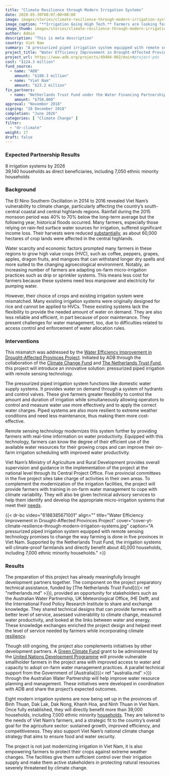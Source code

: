 ```yaml
---
title: "Climate Resilience through Modern Irrigation Systems"
date: 2020-05-30T08:07:00+08:00
image: images/stories/climate-resilience-through-modern-irrigation-systems.jpg
image_caption: "**Irrigation Going High Tech.** Farmers are looking forward to modern irrigation technology that promises to change the way farming is done in five provinces in Viet Nam."
image_thumb: images/stories/climate-resilience-through-modern-irrigation-systems-th.jpg
author: Admin
description: "This is meta description"
country: Viet Nam
summary: "A pressurized piped irrigation system equipped with remote sensing technology promises to change the way farming is done in five provinces in Viet Nam. Supported by the Climate Change Fund and Netherlands Trust Fund, the irrigation systems will climate-proof farmlands and directly benefit more than 39,000 households, including over 7,000 ethnic minority households."
project_title: "Water Efficiency Improvement in Drought-Affected Provinces Project"
project_url: https://www.adb.org/projects/49404-002/main#project-pds
cost: "$124.3 million"
fund_source: 
  - name: "ADB"
    amount: "$100.3 million"
  - name: "Viet Nam"
    amount: "$23.2 million"
fin_partners: 
  - name: "Netherlands Trust Fund under the Water Financing Partnership Facility"
    amount: "$750,000" 
approval: "November 2018"
signing: "28 December 2018"
completion: "June 2026"
categories: [ "Climate Change​" ]
filter:
  - "dr-climate"
weight: 17
draft: false
---
```

### Expected Partnership Results

<div class="dr-results row">
  <div class="col-md-6 mb-5"><i class="icon-check-circle"></i> <span>8 irrigation systems by 2026</span></div>
  <div class="col-md-6 mb-5"><i class="icon-check-circle"></i> <span>39,140 households as direct beneficiaries, including 7,050 ethnic minority households</span></div>
</div>

### Background

The El Nino Southern Oscillation in 2014 to 2016 revealed Viet Nam’s vulnerability to climate change, particularly affecting the country’s south-central coastal and central highlands regions. Rainfall during the 2015 monsoon period was 40% to 70% below the long-term average but the following year, historical floods occurred. Many farmers, especially those relying on rain-fed surface water sources for irrigation, suffered significant income loss. Their harvests were reduced [substantially](https://www.adb.org/sites/default/files/project-documents/49404/49404-002-rrp-en.pdf), as about 60,000 hectares of crop lands were affected in the central highlands.

Water scarcity and economic factors prompted many farmers in these regions to grow high value crops (HVC), such as coffee, peppers, grapes, apples, dragon fruits, and mangoes that can withstand longer dry spells and more suited to the changing agroecological environment. Notably, an increasing number of farmers are adapting on-farm micro-irrigation practices such as drip or sprinkler systems. This means less cost for farmers because these systems need less manpower and electricity for pumping water. 

However, their choice of crops and existing irrigation system were mismatched. Many existing irrigation systems were originally designed for rice and cannot be applied to HVCs. These existing systems lack the flexibility to provide the needed amount of water on demand. They are also less reliable and efficient, in part because of poor maintenance. They present challenges for water management, too, due to difficulties related to access control and enforcement of water allocation rules.  

### Interventions

This mismatch was addressed by the [Water Efficiency Improvement in Drought-Affected Provinces Project](https://www.adb.org/projects/49404-002/main#project-pds). Initiated by ADB through the collaboration of the [Climate Change Fund](https://www.adb.org/site/funds/funds/climate-change-fund) and [The Netherlands Trust Fund](./modalities/financing-partnership-facilities/water-financing-partnership-facility/#ntf), this project will introduce an innovative solution: pressurized piped irrigation with remote sensing technology.  

The pressurized piped irrigation system functions like domestic water supply systems. It provides water on demand through a system of hydrants and control valves. These give farmers greater flexibility to control the amount and duration of irrigation while simultaneously allowing operators to control and measure water use more effectively and to apply the correct water charges. Piped systems are also more resilient to extreme weather conditions and need less maintenance, thus making them more cost-effective.  

Remote sensing technology modernizes this system further by providing farmers with real-time information on water productivity. Equipped with this technology, farmers can know the degree of their efficient use of the available water resources for their growing crops and can improve their on-farm irrigation scheduling with improved water productivity.  

Viet Nam’s Ministry of Agriculture and Rural Development provides overall supervision and guidance in the implementation of the project at the national level through its Central Project Office. Five provincial committees in the five project sites take charge of activities in their own areas. To complement the  modernization of the irrigation facilities, the project will provide farmers with training in on-farm water management to cope with climate variability. They will also be given technical advisory services to help them identify and develop the appropriate micro-irrigation systems that meet their [needs](https://www.adb.org/sites/default/files/project-documents/49404/49404-002-pam-en.pdf).

{{< dr-bc video="6188385671001" align="" title="Water Efficiency Improvement in Drought-Affected Provinces Project" cover="cover-yt-climate-resilience-through-modern-irrigation-systems.jpg" caption="A pressurized piped irrigation system equipped with remote sensing technology promises to change the way farming is done in five provinces in Viet Nam. Supported by the Netherlands Trust Fund, the irrigation systems will climate-proof farmlands and directly benefit about 40,000 households, including 7,000 ethnic minority households." >}}

### Results

The preparation of this project has already meaningfully brought development partners together. The component on the project preparatory technical assistance, funded by [The Netherlands Trust Fund]({{< ref "netherlands.md" >}}), provided an opportunity for stakeholders such as the Australian Water Partnership, UK Meteorological Office, IHE Delft, and the International Food Policy Research Institute to share and exchange knowledge. They shared technical designs that can provide farmers with a better level of service, assessed vulnerability to climate change, measured water productivity, and looked at the links between water and energy.  These knowledge exchanges enriched the project design and helped meet the level of service needed by farmers while incorporating climate [resiliency](https://www.adb.org/sites/default/files/project-documents/49404/49404-002-pam-en.pdf).  

Though still ongoing, the project also complements initiatives by other development partners. A [Green Climate Fund](./modalities/global-funds/#gcf) grant to be administered by the [United Nations Development Programme](https://www.undp.org/content/undp/en/home.html) will provide vulnerable smallholder farmers in the project area with improved access to water and capacity to adopt on-farm water management practices. A parallel technical support from the Government of [Australia]({{< ref "australia.md" >}}) through the Australian Water Partnership will help improve water resource planning and management. These initiatives were developed in coordination with ADB and share the project’s expected outcomes.

Eight modern irrigation systems are now being set up in the provinces of  Binh Thuan, Dak Lak, Dak Nong, Khanh Hoa, and Ninh Thuan in Viet Nam. Once fully established, they will directly benefit more than 39,000 households, including 7,000 ethnic minority [households](https://www.adb.org/sites/default/files/project-documents/49404/49404-002-pam-en.pdf). They are tailored to the needs of Viet Nam’s farmers, and a strategic fit to the country’s overall goal for the agriculture sector: sustained growth, improved efficiency, and competitiveness. They also support Viet Nam’s national climate change strategy that aims to ensure food and water security.  

The project is not just modernizing irrigation in Viet Nam, it is also empowering farmers to protect their crops against extreme weather changes. The facilities give them sufficient control over their irrigation supply and make them active stakeholders in protecting natural resources severely threatened by climate change.